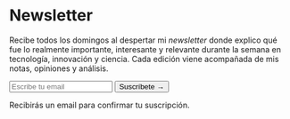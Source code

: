 # Newsletter

Recibe todos los domingos al despertar mi *newsletter* donde explico qué fue lo realmente importante, interesante y relevante durante la semana en tecnología, innovación y ciencia. Cada edición viene acompañada de mis notas, opiniones y análisis.

<div id="revue-embed" class="featured-box">
  <form action="https://www.getrevue.co/profile/earcos/add_subscriber" method="post" id="revue-form" name="revue-form"  target="_blank">
  <div class="revue-form-group">
    <input class="revue-form-field" placeholder="Escribe tu email" type="email" name="member[email]" id="member_email"> <input type="submit" value="Suscríbete →" name="member[subscribe]" id="member_submit">
  </div>
  </form>
</div>

Recibirás un email para confirmar tu suscripción.
